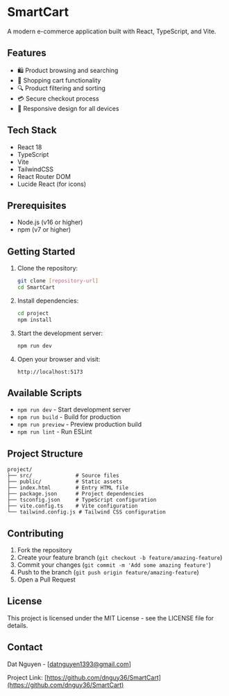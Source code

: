 # SmartCart

A modern e-commerce application built with React, TypeScript, and Vite.

## Features

- 🛍️ Product browsing and searching
- 🛒 Shopping cart functionality
- 🔍 Product filtering and sorting
- 💳 Secure checkout process
- 📱 Responsive design for all devices

## Tech Stack

- React 18
- TypeScript
- Vite
- TailwindCSS
- React Router DOM
- Lucide React (for icons)

## Prerequisites

- Node.js (v16 or higher)
- npm (v7 or higher)

## Getting Started

1. Clone the repository:
   ```bash
   git clone [repository-url]
   cd SmartCart
   ```

2. Install dependencies:
   ```bash
   cd project
   npm install
   ```

3. Start the development server:
   ```bash
   npm run dev
   ```

4. Open your browser and visit:
   ```
   http://localhost:5173
   ```

## Available Scripts

- `npm run dev` - Start development server
- `npm run build` - Build for production
- `npm run preview` - Preview production build
- `npm run lint` - Run ESLint

## Project Structure

```
project/
├── src/              # Source files
├── public/           # Static assets
├── index.html        # Entry HTML file
├── package.json      # Project dependencies
├── tsconfig.json     # TypeScript configuration
├── vite.config.ts    # Vite configuration
└── tailwind.config.js # Tailwind CSS configuration
```

## Contributing

1. Fork the repository
2. Create your feature branch (`git checkout -b feature/amazing-feature`)
3. Commit your changes (`git commit -m 'Add some amazing feature'`)
4. Push to the branch (`git push origin feature/amazing-feature`)
5. Open a Pull Request

## License

This project is licensed under the MIT License - see the LICENSE file for details.

## Contact

Dat Nguyen - [datnguyen1393@gmail.com]

Project Link: [https://github.com/dnguy36/SmartCart](https://github.com/dnguy36/SmartCart) 